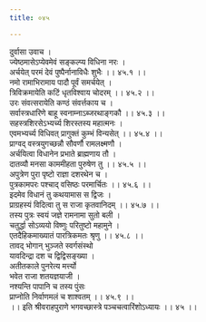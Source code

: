 ```yaml
---
title: ०४५

---
```

दुर्वासा उवाच ।  
ज्येष्ठमासेऽप्येवमेवं सङ्कल्प्य विधिना नरः ।  
अर्चयेत् परमं देवं पुष्पैर्नानाविधैः शुभैः ।। ४५.१ ।।  
नमो रामाभिरामाय पादौ पूर्वं समर्चयेत् ।  
त्रिविक्रमायेति कटिं धृतविश्वाय चोदरम् ।। ४५.२ ।।  
उरः संवत्सरायेति कण्ठं संवर्त्तकाय च ।  
सर्वास्त्रधारिणे बाहू स्वनाम्नाऽब्जरथाङ्गकौ ।। ४५.३ ।।  
सहस्त्रशिरसेऽभ्यर्च्य शिरस्तस्य महात्मनः ।  
एवमभ्यर्च्य विधिवत् प्रागुक्तं कुम्भं विन्यसेत् ।। ४५.४ ।।  
प्राग्वद् वस्त्रयुगच्छन्नौ सौवर्णौ रामलक्ष्मणौ ।  
अर्चयित्वा विधानेन प्रभाते ब्राह्मणाय तौ ।  
दातव्यौ मनसा काममीहता पुरुषेण तु ।। ४५.५ ।।  
अपुत्रेण पुरा पृष्टो राज्ञा दशरथेन च ।  
पुत्रकामपरः पश्चाद् वसिष्ठः परमार्चितः ।। ४५.६ ।।  
इदमेव विधानं तु कथयामास स द्विजः ।  
प्राग्रहस्यं विदित्वा तु स राजा कृतवानिदम् ।। ४५.७ ।।  
तस्य पुत्रः स्वयं जज्ञे रामनामा सुतो बली ।  
चतुर्द्धा सोऽव्ययो विष्णुः परितुष्टो महामुने ।  
एतदैहिकमाख्यातं पारत्रिकमतः श्रृणु ।। ४५.८ ।।  
तावद् भोगान् भुञ्जते स्वर्गसंस्थो  
यावदिन्द्रा दश च द्विद्विसङ्ख्या ।  
अतीतकाले पुनरेत्य मर्त्त्यो  
भवेत राजा शतयज्ञयाजी ।  
नश्यन्ति पापानि च तस्य पुंसः  
प्राप्नोति निर्वाणमलं च शाश्वतम् ।। ४५.९ ।।  
।। इति श्रीवराहपुराणे भगवच्छास्त्रे पञ्चचत्वारिंशोऽध्यायः ।। ४५ ।।